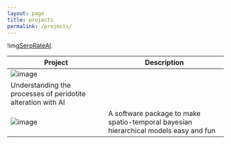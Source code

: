 ```yaml
---
layout: page
title: projects
permalink: /projects/
---
```


!img[SerpRateAI](https://put-down-the-fork.herokuapp.com/). 

| **Project**  | Description |
| ------------- | ------------- |
| ![image]([https://github.com/mnky9800n/mnky9800n.github.io/assets/942355/1221850e-28cc-43e9-a14c-661163f5a3ba](https://serprateai.github.io/assets/serprateai-logo.png)https://serprateai.github.io/assets/serprateai-logo.png)
  | Understanding the processes of peridotite alteration with AI  |
| ![image](https://4dmodeller.github.io/fdmr/logo.png) | A software package to make spatio-temporal bayesian hierarchical models easy and fun |
